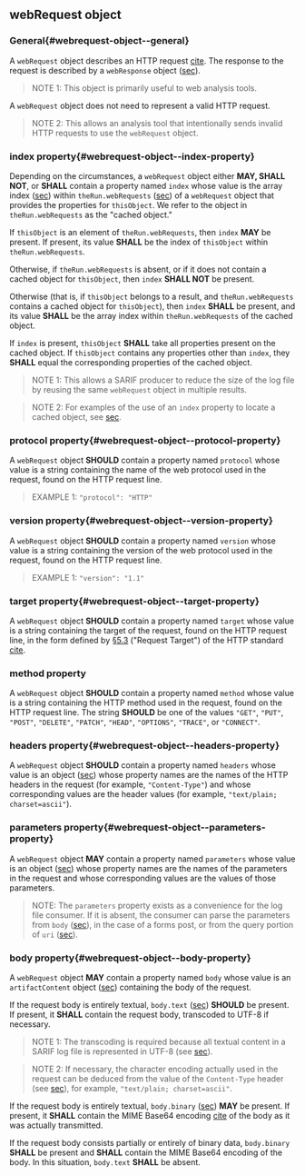 ## webRequest object

### General{#webrequest-object--general}

A `webRequest` object describes an HTTP request [cite](#RFC7230). The response to the request is described by a `webResponse` object ([sec](#webresponse-object)).

> NOTE 1: This object is primarily useful to web analysis tools.

A `webRequest` object does not need to represent a valid HTTP request.

> NOTE 2: This allows an analysis tool that intentionally sends invalid HTTP requests to use the `webRequest` object.

### index property{#webrequest-object--index-property}

Depending on the circumstances, a `webRequest` object either **MAY, SHALL NOT**, or **SHALL** contain a property named `index` whose value is the array index ([sec](#array-indices)) within `theRun.webRequests` ([sec](#webrequests-property)) of a `webRequest` object that provides the properties for `thisObject`. We refer to the object in `theRun.webRequests` as the "cached object."

If `thisObject` is an element of `theRun.webRequests`, then `index` **MAY** be present. If present, its value **SHALL** be the index of `thisObject` within `theRun.webRequests`.

Otherwise, if `theRun.webRequests` is absent, or if it does not contain a cached object for `thisObject`, then `index` **SHALL NOT** be present.

Otherwise (that is, if `thisObject` belongs to a result, and `theRun.webRequests` contains a cached object for `thisObject`), then `index` **SHALL** be present, and its value **SHALL** be the array index within `theRun.webRequests` of the cached object.

If `index` is present, `thisObject` **SHALL** take all properties present on the cached object. If `thisObject` contains any properties other than `index`, they **SHALL** equal the corresponding properties of the cached object.

> NOTE 1: This allows a SARIF producer to reduce the size of the log file by reusing the same `webRequest` object in multiple results.

> NOTE 2: For examples of the use of an `index` property to locate a cached object, see [sec](#threadflowlocation-object--index-property).

### protocol property{#webrequest-object--protocol-property}

A `webRequest` object **SHOULD** contain a property named `protocol` whose value is a string containing the name of the web protocol used in the request, found on the HTTP request line.

> EXAMPLE 1: `"protocol": "HTTP"`

### version property{#webrequest-object--version-property}

A `webRequest` object **SHOULD** contain a property named `version` whose value is a string containing the version of the web protocol used in the request, found on the HTTP request line.

> EXAMPLE 1: `"version": "1.1"`

### target property{#webrequest-object--target-property}

A `webRequest` object **SHOULD** contain a property named `target` whose value is a string containing the target of the request, found on the HTTP request line, in the form defined by [§5.3](#conformance-clause-2-sarif-producer) ("Request Target") of the HTTP standard [cite](#RFC7230).

### method property

A `webRequest` object **SHOULD** contain a property named `method` whose value is a string containing the HTTP method used in the request, found on the HTTP request line. The string **SHOULD** be one of the values `"GET"`, `"PUT"`, `"POST"`, `"DELETE"`, `"PATCH"`, `"HEAD"`, `"OPTIONS"`, `"TRACE"`, or `"CONNECT"`.

### headers property{#webrequest-object--headers-property}

A `webRequest` object **SHOULD** contain a property named `headers` whose value is an object ([sec](#object-properties)) whose property names are the names of the HTTP headers in the request (for example, `"Content-Type"`) and whose corresponding values are the header values (for example, `"text/plain; charset=ascii"`).

### parameters property{#webrequest-object--parameters-property}

A `webRequest` object **MAY** contain a property named `parameters` whose value is an object ([sec](#object-properties)) whose property names are the names of the parameters in the request and whose corresponding values are the values of those parameters.

> NOTE: The `parameters` property exists as a convenience for the log file consumer. If it is absent, the consumer can parse the parameters from `body` ([sec](#webrequest-object--body-property)), in the case of a forms post, or from the query portion of `uri` ([sec](#webrequest-object--target-property)).

### body property{#webrequest-object--body-property}

A `webRequest` object **MAY** contain a property named `body` whose value is an `artifactContent` object ([sec](#artifactcontent-object)) containing the body of the request.

If the request body is entirely textual, `body.text` ([sec](#artifactcontent-object--text-property)) **SHOULD** be present. If present, it **SHALL** contain the request body, transcoded to UTF-8 if necessary.

> NOTE 1: The transcoding is required because all textual content in a SARIF log file is represented in UTF-8 (see [sec](#file-format--general)).

> NOTE 2: If necessary, the character encoding actually used in the request can be deduced from the value of the `Content-Type` header (see [sec](#webrequest-object--headers-property)), for example, `"text/plain; charset=ascii"`.

If the request body is entirely textual, `body.binary` ([sec](#binary-property)) **MAY** be present. If present, it **SHALL** contain the MIME Base64 encoding [cite](#RFC2045) of the body as it was actually transmitted.

If the request body consists partially or entirely of binary data, `body.binary` **SHALL** be present and **SHALL** contain the MIME Base64 encoding of the body. In this situation, `body.text` **SHALL** be absent.
